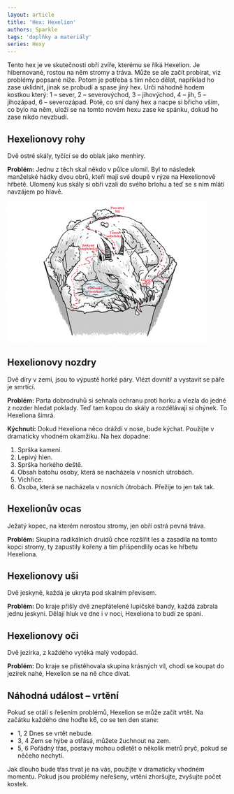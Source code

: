 ```yaml
---
layout: article
title: 'Hex: Hexelion'
authors: Sparkle
tags: 'doplňky a materiály'
series: Hexy
---
```


Tento hex je ve skutečnosti obří zvíře, kterému se říká Hexelion. Je hibernované, rostou na něm stromy a tráva. Může se ale začít probírat, viz problémy popsané níže. Potom je potřeba s tím něco dělat, například ho zase uklidnit, jinak se probudí a spase jiný hex. Urči náhodně hodem kostkou který: 1 – sever, 2 – severovýchod, 3 – jihovýchod, 4 – jih, 5 – jihozápad, 6 – severozápad. Poté, co sní daný hex a nacpe si břicho vším, co bylo na něm, uloží se na tomto novém hexu zase ke spánku, dokud ho zase nikdo nevzbudí.

## Hexelionovy rohy

Dvě ostré skály, tyčící se do oblak jako menhiry.

__Problém:__ Jednu z těch skal někdo v půlce ulomil. Byl to následek manželské hádky dvou obrů, kteří mají své doupě v rýze na Hexelionově hřbetě. Ulomený kus skály si obři vzali do svého brlohu a teď se s ním mlátí navzájem po hlavě.

![](hex-sparkle-opt.jpg)

## Hexelionovy nozdry

Dvě díry v zemi, jsou to výpustě horké páry. Vlézt dovnitř a vystavit se páře je smrtící.

__Problém:__ Parta dobrodruhů si sehnala ochranu proti horku a vlezla do jedné z nozder hledat poklady. Teď tam kopou do skály a rozdělávají si ohýnek. To Hexeliona šimrá.

__Kýchnutí:__ Dokud Hexeliona něco dráždí v nose, bude kýchat. Použijte v dramaticky vhodném okamžiku. Na hex dopadne:

1. Sprška kamení.
1. Lepivý hlen.
1. Sprška horkého deště.
1. Obsah batohu osoby, která se nacházela v nosních útrobách.
1. Vichřice.
1. Osoba, která se nacházela v nosních útrobách. Přežije to jen tak tak.

## Hexelionův ocas

Ježatý kopec, na kterém nerostou stromy, jen obří ostrá pevná tráva.

__Problém:__ Skupina radikálních druidů chce rozšířit les a zasadila na tomto kopci stromy, ty zapustily kořeny a tím přišpendlily ocas ke hřbetu Hexeliona.

## Hexelionovy uši

Dvě jeskyně, každá je ukryta pod skalním převisem.

__Problém:__ Do kraje přišly dvě znepřátelené lupičské bandy, každá zabrala jednu jeskyni. Dělají hluk ve dne i v noci, Hexeliona to budí ze spaní.

## Hexelionovy oči

Dvě jezírka, z každého vytéká malý vodopád.

__Problém:__ Do kraje se přistěhovala skupina krásných víl, chodí se koupat do jezírek nahé, Hexelion se na ně chce dívat.

## Náhodná událost – vrtění

Pokud se otálí s řešením problémů, Hexelion se může začít vrtět. Na začátku každého dne hoďte k6, co se ten den stane:

- 1, 2 Dnes se vrtět nebude.
- 3, 4 Zem se hýbe a otřásá, můžete žuchnout na zem.
- 5, 6 Pořádný třas, postavy mohou odletět o několik metrů pryč, pokud se něčeho nechytí.

Jak dlouho bude třas trvat je na vás, použijte v dramaticky vhodném momentu. Pokud jsou problémy neřešeny, vrtění zhoršujte, zvyšujte počet kostek.
